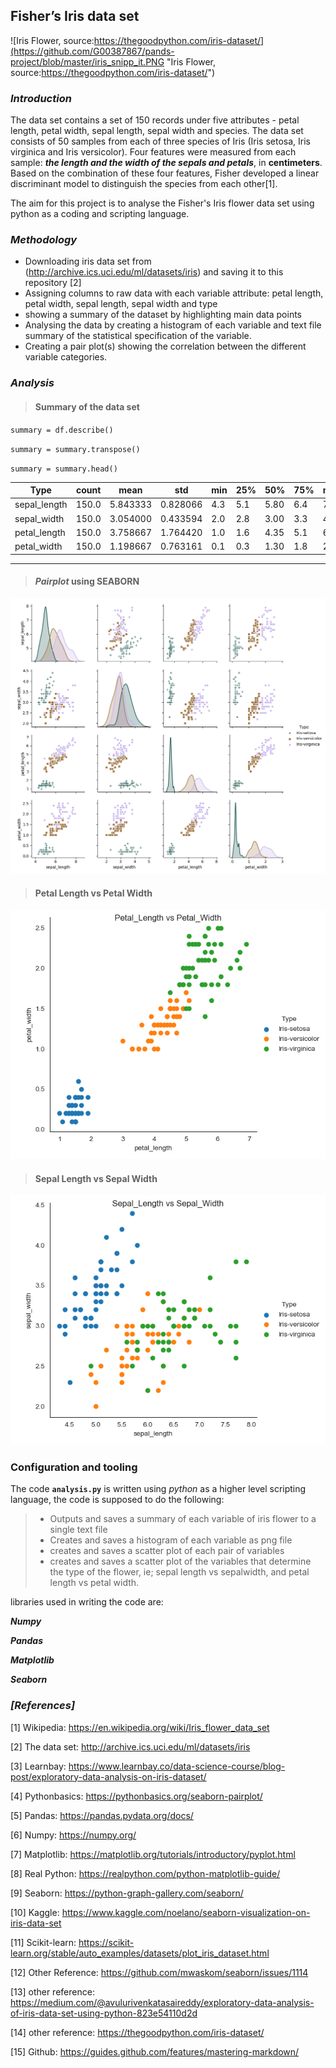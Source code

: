 
## Fisher’s Iris data set
![Iris Flower, source:https://thegoodpython.com/iris-dataset/](https://github.com/G00387867/pands-project/blob/master/iris_snipp_it.PNG "Iris Flower, source:https://thegoodpython.com/iris-dataset/")

### _Introduction_

The data set contains a set of 150 records under five attributes - petal length, petal width, sepal length, sepal width and species.
The data set consists of 50 samples from each of three species of Iris (Iris setosa, Iris virginica and Iris versicolor). Four features were measured from each sample: **_the length and the width of the sepals and petals_**, in **centimeters**. Based on the combination of these four features, Fisher developed a linear discriminant model to distinguish the species from each other[1].

The aim for this project is to analyse the Fisher's Iris flower data set using python as a coding and scripting language.

### _Methodology_

* Downloading iris data set from (http://archive.ics.uci.edu/ml/datasets/iris) and saving it to this repository [2]
* Assigning columns to raw data with each variable attribute: petal length, petal width, sepal length, sepal width and type
* showing a summary of the dataset by highlighting main data points
* Analysing the data by creating a histogram of each variable and text file summary of the statistical specification of the variable.
* Creating a pair plot(s) showing the correlation between the different variable categories.


### _Analysis_

>#### Summary of the data set
`summary = df.describe()`

`summary = summary.transpose()`

`summary = summary.head()`


 |    Type      |count | mean      |      std|  min | 25%   |50% | 75%   |max|
 |------------| --------| --------| -----------|-----|------|----|-----|-----|
| sepal_length |  150.0|  5.843333 | 0.828066 | 4.3|  5.1 | 5.80 | 6.4|  7.9|
| sepal_width |   150.0 | 3.054000 | 0.433594 | 2.0 | 2.8 | 3.00 | 3.3 | 4.4|
| petal_length |  150.0 | 3.758667 | 1.764420 | 1.0|  1.6 | 4.35 | 5.1 | 6.9|
|petal_width |   150.0 | 1.198667 | 0.763161 | 0.1 | 0.3 | 1.30 | 1.8 | 2.5|
--------------------------------

>#### _Pairplot_ using SEABORN

![Pairplot](https://github.com/G00387867/pands-project/blob/master/Pairplot.png "Pairplot")

>#### Petal Length vs Petal Width

![Petal Length vs Petal Width](https://github.com/G00387867/pands-project/blob/master/Petal_Length_vs_Petal_width.png "Petal length vs Petal width")

>#### Sepal Length vs Sepal Width

![Sepal Length vs Sepal Width](https://github.com/G00387867/pands-project/blob/master/Sepal_Length_vs_Sepal_width.png "Sepal Length vs Sepal Width")

### Configuration and tooling

The code **`analysis.py`** is written using *python* as a higher level scripting language, the code is supposed to do the following:
>* Outputs and saves a summary of each variable of iris flower to a single text file 
>* Creates and saves a histogram of each variable as png file
>* creates and saves a scatter plot of each pair of variables
>* creates and saves a scatter plot of the variables that determine the type of the flower, ie; sepal length vs sepalwidth, and petal length vs petal width.

libraries used in writing the code are:

*__Numpy__* 

*__Pandas__*

*__Matplotlib__*

*__Seaborn__*





### _[References]_
 
[1] Wikipedia: https://en.wikipedia.org/wiki/Iris_flower_data_set

[2] The data set: http://archive.ics.uci.edu/ml/datasets/iris

[3] Learnbay: https://www.learnbay.co/data-science-course/blog-post/exploratory-data-analysis-on-iris-dataset/

[4] Pythonbasics: https://pythonbasics.org/seaborn-pairplot/

[5] Pandas: https://pandas.pydata.org/docs/

[6] Numpy: https://numpy.org/

[7] Matplotlib: https://matplotlib.org/tutorials/introductory/pyplot.html

[8] Real Python: https://realpython.com/python-matplotlib-guide/

[9] Seaborn: https://python-graph-gallery.com/seaborn/

[10] Kaggle: https://www.kaggle.com/noelano/seaborn-visualization-on-iris-data-set

[11] Scikit-learn: https://scikit-learn.org/stable/auto_examples/datasets/plot_iris_dataset.html

[12] Other Reference: https://github.com/mwaskom/seaborn/issues/1114

[13] other reference: https://medium.com/@avulurivenkatasaireddy/exploratory-data-analysis-of-iris-data-set-using-python-823e54110d2d

[14] other reference: https://thegoodpython.com/iris-dataset/

[15] Github: https://guides.github.com/features/mastering-markdown/

